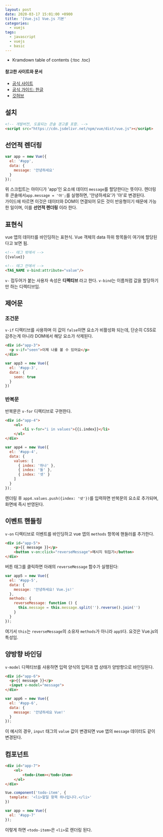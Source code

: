 ```yaml
---
layout: post
date: 2020-03-17 15:01:00 +0900
title: '[Vue.js] Vue.js 기본'
categories:
  - vuejs
tags:
  - javascript
  - vuejs
  - basic
---
```


* Kramdown table of contents
{:toc .toc}

#### 참고한 사이트와 문서

- [공식 사이트](https://vuejs.org/)
- [공식 가이드: 한글](https://kr.vuejs.org/v2/guide/index.html)
- [깃허브](https://github.com/vuejs/vue)

## 설치

```html
<!-- 개발버전, 도움되는 콘솔 경고를 포함. -->
<script src="https://cdn.jsdelivr.net/npm/vue/dist/vue.js"></script>
```

## 선언적 렌더링

```js
var app = new Vue({
  el: '#app',
  data: {
    message: '안녕하세요'
  }
});
```

위 스크립트는 아이디가 'app'인 요소에 데이터 `message`를 할당한다는 뜻이다.
렌더링 후 콘솔에서`app.message = '야';`를 실행하면, '안녕하세요'가 '야'로 변경된다.  
가이드에 따르면 이것은 데이터와 DOM이 연결되어 모든 것이 반응형이기 때문에 가능한 일이며, 이를 **선언적 렌더링** 이라 한다.

## 표현식

vue 앱의 데이터를 바인딩하는 표현식. Vue 객체의 data 하위 항목들이 여기에 할당된다고 보면 됨.

```html
<!-- 태그 밖에서 -->
{{value}}

<!-- 태그 안에서 -->
<TAG_NAME v-bind:attribute="value"/>
```

`v-` 접두어가 붙는 사용자 속성은 **디렉티브** 라고 한다. `v-bind`는 이름처럼 값을 할당하기만 하는 디렉티브임.

## 제어문

### 조건문

`v-if` 디렉티브를 사용하며 이 값이 `false`이면 요소가 비활성화 되는데, 단순히 CSS로 감추는게 아니라 DOM에서 해당 요소가 삭제된다.

```html
<div id="app-3">
  <p v-if="seen">이제 나를 볼 수 있어요</p>
</div>
```

```js
var app3 = new Vue({
  el: '#app-3',
  data: {
    seen: true
  }
})
```

### 반복문

반복문은 `v-for` 디렉티브로 구현한다.

```html
<div id="app-4">
    <ol>
        <li v-for="i in values">{{i.index}}</li>
    </ol>
</div>
```

```js
var app4 = new Vue({
  el: '#app-4',
  data: {
    values: [
      { index: '하나' },
      { index: '둘' },
      { index: '셋' }
    ]
  }
});
```

렌더링 후 `app4.values.push({index: '넷'})`를 입력하면 반복문의 요소로 추가되며, 화면에 즉시 반영된다.

## 이벤트 핸들링

`v-on` 디렉티브로 이벤트를 바인딩하고 vue 앱의 `methods` 항목에 핸들러를 추가한다.

```html
<div id="app-5">
    <p>{{ message }}</p>
    <button v-on:click="reverseMessage">메시지 뒤집기</button>
</div>
```

버튼 태그를 클릭하면 아래의 `reverseMessage` 함수가 실행된다:

```js
var app5 = new Vue({
  el: '#app-5',
  data: {
    message: '안녕하세요! Vue.js!'
  },
  methods: {
    reverseMessage: function () {
      this.message = this.message.split('').reverse().join('')
    }
  }
});
```

여기서 `this`는 `reverseMessage`의 소유자 `methods`가 아니라 `app5`다. 요것은 Vue.js의 특성임.

## 양방향 바인딩

`v-model` 디렉티브를 사용하면 입력 양식의 입력과 앱 상태가 양방향으로 바인딩된다.

```html
<div id="app-6">
  <p>{{ message }}</p>
  <input v-model="message">
</div>
```

```js
var app6 = new Vue({
  el: '#app-6',
  data: {
    message: '안녕하세요 Vue!'
  }
});
```

이 예시의 경우, `input` 태그의 `value` 값이 변경되면 vue 앱의 `message` 데이터도 같이 변경된다.

## 컴포넌트

```html
<div id="app-7">
    <ol>
        <todo-item></todo-item>
    </ol>
</div>
```

```js
Vue.component('todo-item', {
  template: '<li>할일 항목 하나입니다.</li>'
})

var app = new Vue({
  el: '#app-7'
});
```

이렇게 하면 `<todo-item>`은 `<li>`로 렌더링 된다.
